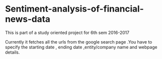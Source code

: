 # Sentiment-analysis-of-financial-news-data
This is part of a study oriented project for 6th sem 2016-2017

Currently it fetches all the urls from the google search page .You have to specify the starting date , ending date ,entity/company name and webpage details.
